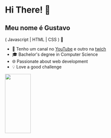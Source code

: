 
<h1>Hi There! 👋</h1>


## Meu nome é Gustavo
( Javascript | HTML | CSS ) 🚀
- 🎥 Tenho um canal no [YouTube](https://www.youtube.com/@Textotexto638/streams) e outro na [twich](https://m.twitch.tv/edite69/home)
- 🎓 Bachelor's degree in Computer Science
- 🌐 Passionate about web development
- 💡 Love a good challenge

<div align="left">
  
  <img width="41%" height="195px" src="https://github-readme-stats.vercel.app/api/top-langs/?username=Fernanda-Kipper&layout=compact&hide_border=true&title_color=8f00ff&text_color=ffffff&bg_color=0d1117" />
  
 </div>


